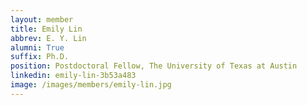 ```yaml
---
layout: member
title: Emily Lin
abbrev: E. Y. Lin
alumni: True
suffix: Ph.D.
position: Postdoctoral Fellow, The University of Texas at Austin
linkedin: emily-lin-3b53a483
image: /images/members/emily-lin.jpg
---
```

